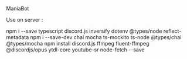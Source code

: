 ManiaBot

Use on server :

npm i --save typescript discord.js inversify dotenv @types/node reflect-metadata
npm i --save-dev chai mocha ts-mockito ts-node @types/chai @types/mocha
npm install discord.js ffmpeg fluent-ffmpeg @discordjs/opus ytdl-core youtube-sr node-fetch --save

